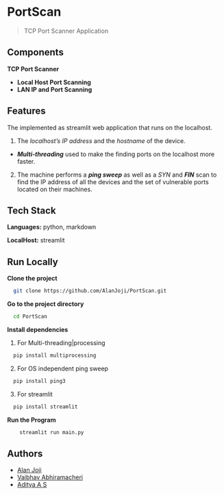 # PortScan
> TCP Port Scanner Application

## Components
**TCP Port Scanner**
- **Local Host Port Scanning**
- **LAN IP and Port Scanning**

## Features

The implemented as streamlit web application that runs on the localhost.

1. The *localhost’s IP address* and the *hostname* of the device. 
- ***Multi-threading*** used to make the finding ports on the localhost more faster.
2. The machine performs a ***ping sweep*** as well as a *SYN* and ***FIN*** scan to find the IP address of all the devices and the set of vulnerable ports located on their machines.

## Tech Stack

**Languages:** python, markdown

**LocalHost:** streamlit


## Run Locally

**Clone the project**

```bash
  git clone https://github.com/AlanJoji/PortScan.git
```

**Go to the project directory**

```bash
  cd PortScan
```

**Install dependencies**

1. For Multi-threading|processing
```bash
  pip install multiprocessing
```

2. For OS independent ping sweep
```bash
  pip install ping3
```

3. For streamlit 
```bash
  pip install streamlit
```

**Run the Program**
```bash
    streamlit run main.py
```


## Authors

- [Alan Joji](https://github.com/AlanJoji)
- [Vaibhav Abhiramacheri](https://github.com/Whybhuv)
- [Aditya A S](https://github.com/ad1tya24)



